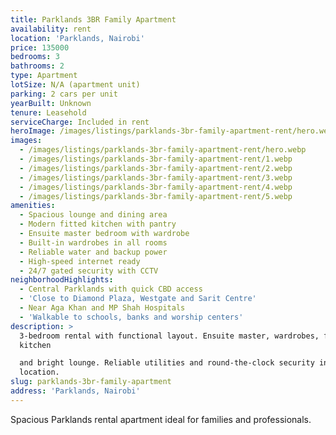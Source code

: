 ```yaml
---
title: Parklands 3BR Family Apartment
availability: rent
location: 'Parklands, Nairobi'
price: 135000
bedrooms: 3
bathrooms: 2
type: Apartment
lotSize: N/A (apartment unit)
parking: 2 cars per unit
yearBuilt: Unknown
tenure: Leasehold
serviceCharge: Included in rent
heroImage: /images/listings/parklands-3br-family-apartment-rent/hero.webp
images:
  - /images/listings/parklands-3br-family-apartment-rent/hero.webp
  - /images/listings/parklands-3br-family-apartment-rent/1.webp
  - /images/listings/parklands-3br-family-apartment-rent/2.webp
  - /images/listings/parklands-3br-family-apartment-rent/3.webp
  - /images/listings/parklands-3br-family-apartment-rent/4.webp
  - /images/listings/parklands-3br-family-apartment-rent/5.webp
amenities:
  - Spacious lounge and dining area
  - Modern fitted kitchen with pantry
  - Ensuite master bedroom with wardrobe
  - Built-in wardrobes in all rooms
  - Reliable water and backup power
  - High-speed internet ready
  - 24/7 gated security with CCTV
neighborhoodHighlights:
  - Central Parklands with quick CBD access
  - 'Close to Diamond Plaza, Westgate and Sarit Centre'
  - Near Aga Khan and MP Shah Hospitals
  - 'Walkable to schools, banks and worship centers'
description: >
  3-bedroom rental with functional layout. Ensuite master, wardrobes, fitted
  kitchen

  and bright lounge. Reliable utilities and round-the-clock security in a prime
  location.
slug: parklands-3br-family-apartment
address: 'Parklands, Nairobi'
---
```

Spacious Parklands rental apartment ideal for families and professionals.

